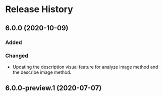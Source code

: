 # Release History

## 6.0.0 (2020-10-09)
### Added
### Changed
- Updating the description visual feature for analyze image method and the describe image method.

## 6.0.0-preview.1 (2020-07-07)